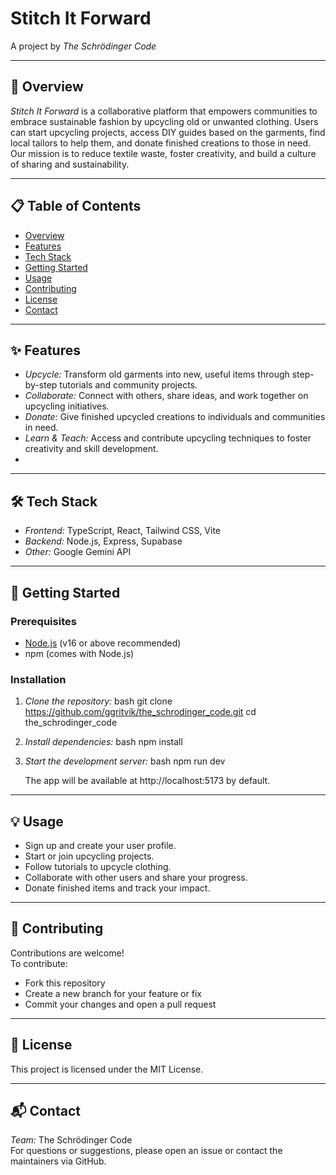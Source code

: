 # Stitch It Forward

A project by *The Schrödinger Code*

---

## 🌱 Overview

*Stitch It Forward* is a collaborative platform that empowers communities to embrace sustainable fashion by upcycling old or unwanted clothing. Users can start upcycling projects, access DIY guides based on the garments, find local tailors to help them, and donate finished creations to those in need. Our mission is to reduce textile waste, foster creativity, and build a culture of sharing and sustainability.

---

## 📋 Table of Contents

- [Overview](#overview)
- [Features](#features)
- [Tech Stack](#tech-stack)
- [Getting Started](#getting-started)
- [Usage](#usage)
- [Contributing](#contributing)
- [License](#license)
- [Contact](#contact)

---

## ✨ Features

- *Upcycle:* Transform old garments into new, useful items through step-by-step tutorials and community projects.
- *Collaborate:* Connect with others, share ideas, and work together on upcycling initiatives.
- *Donate:* Give finished upcycled creations to individuals and communities in need.
- *Learn & Teach:* Access and contribute upcycling techniques to foster creativity and skill development.
- 
---

## 🛠️ Tech Stack

- *Frontend:* TypeScript, React, Tailwind CSS, Vite
- *Backend:* Node.js, Express, Supabase
- *Other:* Google Gemini API

---

## 🚀 Getting Started

### Prerequisites

- [Node.js](https://nodejs.org/) (v16 or above recommended)
- npm (comes with Node.js)

### Installation

1. *Clone the repository:*
    bash
    git clone https://github.com/ggritvik/the_schrodinger_code.git
    cd the_schrodinger_code
    

2. *Install dependencies:*
    bash
    npm install
    

3. *Start the development server:*
    bash
    npm run dev
    
    The app will be available at http://localhost:5173 by default.

---

## 💡 Usage

- Sign up and create your user profile.
- Start or join upcycling projects.
- Follow tutorials to upcycle clothing.
- Collaborate with other users and share your progress.
- Donate finished items and track your impact.

---

## 🤝 Contributing

Contributions are welcome!  
To contribute:
- Fork this repository
- Create a new branch for your feature or fix
- Commit your changes and open a pull request

---

## 📄 License

This project is licensed under the MIT License.

---

## 📬 Contact

*Team:* The Schrödinger Code  
For questions or suggestions, please open an issue or contact the maintainers via GitHub.
